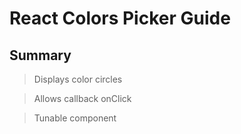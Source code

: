 # React Colors Picker Guide

## Summary

> Displays color circles

> Allows callback onClick

> Tunable component
